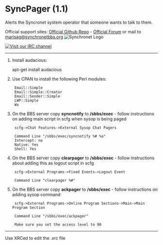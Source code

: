 # SyncPager (1.1)
Alerts the Syncronet system operator that someone wants to talk to them.

Official support sites: [Official Github Repo](https://github.com/fstltna/SyncPager) - [Official Forum](https://synchronetbbs.org/index.php/forum/syncpager) or mail to marisag@synchronetbbs.org
![Synchronet Logo](https://SynchronetBBS.org/SynchronetLogo.png)

[![Visit our IRC channel](https://kiwiirc.com/buttons/irc.synchro.net/SynchronetFans.png)](https://kiwiirc.com/client/irc.synchro.net/?nick=guest|?#SynchronetFans)

***

1. Install audacious:

	apt-get install audacious

1. Use CPAN to install the following Perl modules:

        Email::Simple
        Email::Simple::Creator
        Email::Sender::Simple
        LWP::Simple
        Wx

2. On the BBS server copy **syncnotify** to **/sbbs/exec** - follow instructions on adding main script in scfg when sysop is being paged

        scfg->Chat Features->External Sysop Chat Pagers
        
        Command Line "/sbbs/exec/syncnotify %# %a"
        Intercept: no
        Native: Yes
        Shell: Yes

3. On the BBS server copy **clearpager** to **/sbbs/exec** - follow instructions about adding this as logout script in scfg

        scfg->External Programs->Fixed Events->Logout Event
                
        Command Line "clearpager %#"

4. On the BBS server copy **ackpager** to **/sbbs/exec** - follow instructions on adding sysop command

        scfg->External Programs->Online Program Sections->Main->Main Program Section
                
        Command Line "/sbbs/exec/ackpager"
        
        Make sure you set the access level to 90

---
Use XRCed to edit the .xrc file
